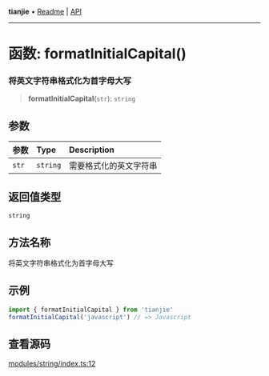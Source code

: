 **tianjie** • [Readme](../README.md) \| [API](../globals.md)

***

# 函数: formatInitialCapital()

### 将英文字符串格式化为首字母大写

<a id="undefined" name="undefined"></a>

> **formatInitialCapital**(`str`): `string`

## 参数

| 参数 | Type | Description |
| :------ | :------ | :------ |
| `str` | `string` | 需要格式化的英文字符串 |

## 返回值类型

`string`

## 方法名称

将英文字符串格式化为首字母大写

## 示例

``` ts
import { formatInitialCapital } from 'tianjie'
formatInitialCapital('javascript') // => Javascript
````

## 查看源码

[modules/string/index.ts:12](https://github.com/hacxy/tianjie/blob/ab406b252bd727d89583a2bd8e45e8529cb4dbc5/src/modules/string/index.ts#L12)
